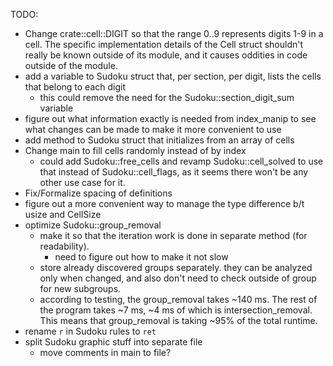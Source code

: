 TODO:
- Change crate::cell::DIGIT so that the range 0..9 represents digits 1-9 in
  a cell.
  The specific implementation details of the Cell struct shouldn't really
  be known outside of its module, and it causes oddities in code outside of
  the module.
- add a variable to Sudoku struct that, per section, per digit,
  lists the cells that belong to each digit
  - this could remove the need for the Sudoku::section_digit_sum variable
- figure out what information exactly is needed from index_manip
  to see what changes can be made to make it more convenient to use
- add method to Sudoku struct that initializes from an array of cells
- Change main to fill cells randomly instead of by index
  - could add Sudoku::free_cells and revamp Sudoku::cell_solved
    to use that instead of Sudoku::cell_flags, as it seems there
    won't be any other use case for it.
- Fix/Formalize spacing of definitions
- figure out a more convenient way to manage the type difference b/t
  usize and CellSize
- optimize Sudoku::group_removal
  - make it so that the iteration work is done in separate method
    (for readability).
    - need to figure out how to make it not slow
  - store already discovered groups separately. they can be analyzed only when
    changed, and also don't need to check outside of group for new subgroups.
  - according to testing, the group_removal takes ~140 ms.
    The rest of the program takes ~7 ms, ~4 ms of which is intersection_removal.
    This means that group_removal is taking ~95% of the total runtime.
- rename `r` in Sudoku rules to `ret`
- split Sudoku graphic stuff into separate file
  - move comments in main to file?
